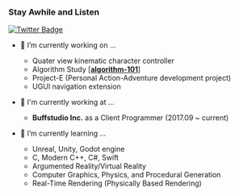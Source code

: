 ### Stay Awhile and Listen

[![Twitter Badge](https://img.shields.io/badge/-Twitter-1877f2?style=flat-square&logo=twitter&logoColor=white&link=https://twitter.com/altairkkw/)](https://twitter.com/altairkkw/)

- 🔭 I’m currently working on ...
    - Quater view kinematic character controller  
    - Algorithm Study \[[**algorithm-101**](https://github.com/kyeonw00/algorithm-101)\]  
    - Project-E (Personal Action-Adventure development project)  
    - UGUI navigation extension  
    
- :beginner: I'm currently working at ...  
    - **Buffstudio Inc.** as a Client Programmer (2017.09 ~ current)  
    
- 🌱 I’m currently learning ...  
    - Unreal, Unity, Godot engine  
    - C, Modern C++, C#, Swift  
    - Argumented Reality/Virtual Reality  
    - Computer Graphics, Physics, and Procedural Generation  
    - Real-Time Rendering (Physically Based Rendering)

